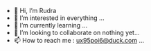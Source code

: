 - 👋 Hi, I’m Rudra
- 👀 I’m interested in everything ...
- 🌱 I’m currently learning ...
- 💞️ I’m looking to collaborate on nothing yet...
- 📫 How to reach me : ux95poi6@duck.com ...

<!---
rudra-sxc/rudra-sxc is a ✨ special ✨ repository because its `README.md` (this file) appears on your GitHub profile.
You can click the Preview link to take a look at your changes.
--->
